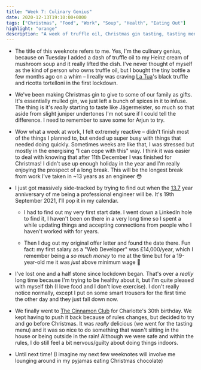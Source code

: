```yaml
---
title: "Week 7: Culinary Genius"
date: 2020-12-13T19:10:00+0000
tags: ["Christmas", "Food", "Work", "Soup", "Health", "Eating Out"]
highlight: "orange"
description: "A week of truffle oil, Christmas gin tasting, tasting menus, and trousers that no longer fit."
---
```


  * The title of this weeknote refers to me. Yes, I'm the culinary genius, because on Tuesday I added a dash of truffle oil to my Heinz cream of mushroom soup and it really lifted the dish. I've never thought of myself as the kind of person who owns truffle oil, but I bought the tiny bottle a few months ago on a whim – I really was craving [La Tua](https://www.latuapasta.com/)'s black truffle and ricotta tortelloni in the first lockdown.

  * We've been making Christmas gin to give to some of our family as gifts. It's essentially mulled gin, we just left a bunch of spices in it to infuse. The thing is it's _really_ starting to taste like Jägermeister, so much so that aside from slight juniper undertones I'm not sure if I could tell the difference. I need to remember to save some for Arjun to try.

  * Wow what a week at work, I felt extremely reactive – didn't finish most of the things I planned to, but ended up super busy with things that needed doing quickly. Sometimes weeks are like that, I was stressed but mostly in the energising "I can cope with this" way. I think it was easier to deal with knowing that after 11th December I was finished for Christmas! I didn't use up enough holiday in the year and I'm really enjoying the prospect of a long break. This will be the longest break from work I've taken in ~13 years as an engineer 😳

  * I just got massively side-tracked by trying to find out when the [13.7](https://www.thegadhian.com/posts/signs-you-have-started-a-cult/) year anniversary of me being a professional engineer will be. It's 19th September 2021, I'll pop it in my calendar.

    * I had to find out my very first start date. I went down a LinkedIn hole to find it, I haven't been on there in a very long time so I spent a while updating things and accepting connections from people who I haven't worked with for years.

    * Then I dug out my original offer letter and found the date there. Fun fact: my first salary as a "Web Developer" was £14,000/year, which I remember being a _so much money_ to me at the time but for a 19-year-old me it was _just_ above minimum wage 🤔

  * I've lost one and a half stone since lockdown began. That's over a _really_ long time because I'm trying to be healthy about it, but I'm quite pleased with myself tbh (I love food and I don't love exercise). I don't really notice normally, except I put on some smart trousers for the first time the other day and they just fall down now.

  * We finally went to [The Cinnamon Club](https://cinnamonclub.com/) for Charlotte's 30th birthday. We kept having to push it back because of rules changes, but decided to try and go before Christmas. It was _really_ delicious (we went for the tasting menu) and it was so nice to do something that wasn't sitting in the house or being outside in the rain! Although we were safe and within the rules, I do still feel a bit nervous/guilty about doing things indoors.

  * Until next time! (I imagine my next few weeknotes will involve me lounging around in my pyjamas eating Christmas chocolate)
